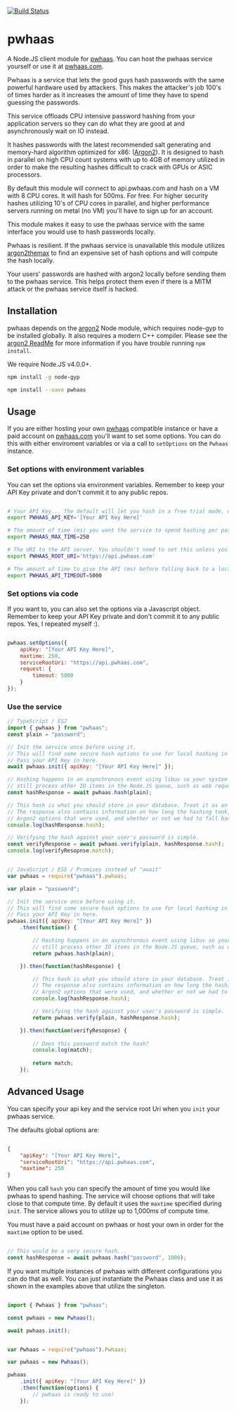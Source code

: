 [![Build Status](https://travis-ci.org/jdconley/pwhaas-js.svg?branch=master)](https://travis-ci.org/jdconley/pwhaas-js)

# pwhaas
A Node.JS client module for [pwhaas](https://github.com/jdconley/pwhaas). You
can host the pwhaas service yourself or use it at [pwhaas.com](https://www.pwhaas.com).

Pwhaas is a service that lets the good guys hash passwords with the same powerful hardware
used by attackers. This makes the attacker's job 100's of times harder as it increases the
amount of time they have to spend guessing the passwords.

This service offloads CPU intensive password hashing from your application servers so they
can do what they are good at and asynchronously wait on IO instead.

It hashes passwords with the latest recommended salt generating and memory-hard
algorithm optimized for x86: ([Argon2](https://github.com/P-H-C/phc-winner-argon2)).
It is designed to hash in parallel on high CPU count systems with up to 4GB of memory
utilized in order to make the resulting hashes difficult to crack with GPUs or ASIC
processors.

By default this module will connect to api.pwhaas.com and hash on a VM with 8 CPU cores.
It will hash for 500ms. For free. For higher security hashes utilizing 10's of CPU cores
in parallel, and higher performance servers running on metal (no VM) you'll have to sign
up for an account.

This module makes it easy to use the pwhaas service with the same interface
you would use to hash passwords locally. 

Pwhaas is resilient. If the pwhaas service is unavailable this module utilizes
[argon2themax](https://github.com/jdconley/argon2themax)
to find an expensive set of hash options and will compute the hash locally.

Your users' passwords are hashed with argon2 locally before sending them
to the pwhaas service. This helps protect them even if there is a MITM attack
or the pwhaas service itself is hacked.

## Installation
pwhaas depends on the [argon2](https://github.com/ranisalt/node-argon2) Node module, which
requires node-gyp to be installed globally. It also requires a modern
C++ compiler. Please see the [argon2 ReadMe](https://github.com/ranisalt/node-argon2)
for more information if you have trouble running `npm install`.

We require Node.JS v4.0.0+.

```sh
npm install -g node-gyp

npm install --save pwhaas
```

## Usage
If you are either hosting your own [pwhaas](https://github.com/jdconley/pwhaas) compatible
instance or have a paid account on [pwhaas.com](https://www.pwhaas.com) you'll want to set
some options. You can do this with either enviroment variables or via a call to `setOptions`
on the `Pwhaas` instance.

### Set options with environment variables
You can set the options via environment variables. Remember to keep your API Key private
and don't commit it to any public repos.

```sh

# Your API Key... The default will let you hash in a free trial mode, with less secure hashes.
export PWHAAS_API_KEY='[Your API Key Here]'

# The amount of time (ms) you want the service to spend hashing per password
export PWHAAS_MAX_TIME=250

# The URI to the API server. You shouldn't need to set this unless you are self hosting.
export PWHAAS_ROOT_URI='https://api.pwhaas.com'

# The amount of time to give the API (ms) before falling back to a local hash
export PWHAAS_API_TIMEOUT=5000

```

### Set options via code
If you want to, you can also set the options via a Javascript object. Remember to keep your
API Key private and don't commit it to any public repos. Yes, I repeated myself :).

```js

pwhaas.setOptions({
    apiKey: "[Your API Key Here]",
    maxtime: 250,
    serviceRootUri: "https://api.pwhaas.com",
    request: {
        timeout: 5000
    }
});

```

### Use the service

```js
// TypeScript / ES7
import { pwhaas } from "pwhaas";
const plain = "password";

// Init the service once before using it.
// This will find some secure hash options to use for local hashing in case pwhaas is unreachable.
// Pass your API Key in here.
await pwhaas.init({ apiKey: "[Your API Key Here]" });

// Hashing happens in an asynchronous event using libuv so your system can
// still process other IO items in the Node.JS queue, such as web requests.
const hashResponse = await pwhaas.hash(plain);

// This hash is what you should store in your database. Treat it as an opaque string.
// The response also contains information on how long the hashing took, the
// Argon2 options that were used, and whether or not we had to fall back to hashing locally.
console.log(hashResponse.hash);

// Verifying the hash against your user's password is simple.
const verifyResponse = await pwhaas.verify(plain, hashResponse.hash);
console.log(verifyResopnse.match);
```

```js

// JavaScript / ES5 / Promises instead of "await"
var pwhaas = require("pwhaas").pwhaas;

var plain = "password";

// Init the service once before using it.
// This will find some secure hash options to use for local hashing in case pwhaas is unreachable.
// Pass your API Key in here.
pwhaas.init({ apiKey: "[Your API Key Here]" })
    .then(function() {

        // Hashing happens in an asynchronous event using libuv so your system can
        // still process other IO items in the Node.JS queue, such as web requests.
        return pwhaas.hash(plain);

    }).then(function(hashResponse) {

        // This hash is what you should store in your database. Treat it as an opaque string.
        // The response also contains information on how long the hashing took, the
        // Argon2 options that were used, and whether or not we had to fall back to hashing locally.
        console.log(hashResponse.hash);

        // Verifying the hash against your user's password is simple.
        return pwhaas.verify(plain, hashResponse.hash);

    }).then(function(verifyResopnse) {
        
        // Does this password match the hash?
        console.log(match);
        
        return match;
    });
```

## Advanced Usage
You can specify your api key and the service root Uri when you `init` your pwhaas service.
 
The defaults global options are:

```json

{
    "apiKey": "[Your API Key Here]",
    "serviceRootUri": "https://api.pwhaas.com",
    "maxtime": 250
}

```

When you call `hash` you can specify the amount of time you would like pwhaas to
spend hashing. The service will choose options that will take close to that compute
time. By default it uses the `maxtime` specified during `init`. The service allows
you to utilize up to 1,000ms of compute time.

You must have a paid account on pwhaas or host your own in order for the `maxtime`
option to be used.

```js

// This would be a very secure hash...
const hashResponse = await pwhaas.hash("password", 1000);


```

If you want multiple instances of pwhaas with different configurations you can do that
as well. You can just instantiate the Pwhaas class and use it as shown in the examples
above that utilize the singleton.

```js

import { Pwhaas } from "pwhaas";

const pwhaas = new Pwhaas();

await pwhaas.init();


```

```js

var Pwhaas = require("pwhaas").Pwhaas;

var pwhaas = new Pwhaas();

pwhaas
    .init({ apiKey: "[Your API Key Here]" })
    .then(function(options) {
        // pwhaas is ready to use!
    });

```